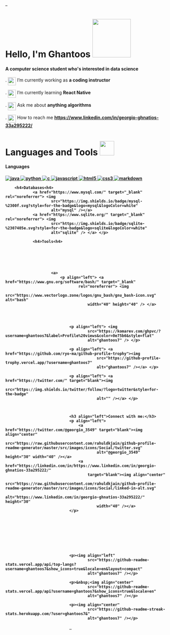 _<h1 align="left">Hello, I'm Ghantoos <img src=https://uploads.scratch.mit.edu/get_image/gallery/1751058_200x130.png
        height=120 width=120 align="bottom"></h1>
<h4 align="left">A computer science student who's interested in data science </h4>


. <img
    src="https://static.wikia.nocookie.net/minecraft_gamepedia/images/1/13/Enchanted_Diamond_Pickaxe.gif/revision/latest?cb=20201118111642"
    width=25 height=25 align="top"> I’m currently working as **a coding instructor**

. <img
    src="https://static.wikia.nocookie.net/minecraft_gamepedia/images/5/50/Book_JE2_BE2.png/revision/latest?cb=20210427032255"
    width=25 height=25 align="top"> I’m currently learning **React Native**

. <img
    src="https://static.wikia.nocookie.net/minecraft_gamepedia/images/5/55/Enchanted_Book.gif/revision/latest?cb=20200428014446"
    width=25 height=25 align="top"> Ask me about **anything algorithms**

. <img
    src="https://static.wikia.nocookie.net/minecraft_gamepedia/images/0/00/Map_%28item%29_JE1_BE1.png/revision/latest?cb=20200128083921"
    width=25 height=25 align="top"> How to reach me **https://www.linkedin.com/in/georgio-ghnatios-33a295222/**



<h1 align="left">Languages and Tools <img
        src="https://static.wikia.nocookie.net/minecraft_gamepedia/images/c/c1/Enchanted_Diamond_Shovel.gif/revision/latest?cb=20201118111657"
        width=45 height=45 align="bottom"> </h1>

<h4>Languages<h4>
        <a href="https://www.java.com" target="_blank" rel="noreferrer"> <img
                src="https://img.shields.io/badge/java-%23ED8B00.svg?style=for-the-badge&logo=java&logoColor=white"
                alt="java" /> </a>
        <a href="https://www.python.org" target="_blank" rel="noreferrer"> <img
                src="https://img.shields.io/badge/python-3670A0?style=for-the-badge&logo=python&logoColor=ffdd54"
                alt="python" /> </a>
        <a href="https://www.cprogramming.com/" target="_blank" rel="noreferrer"> <img
                src="https://img.shields.io/badge/c-%2300599C.svg?style=for-the-badge&logo=c&logoColor=white" alt="c" />
        </a>
        <a href="https://developer.mozilla.org/en-US/docs/Web/JavaScript" target="_blank" rel="noreferrer"> <img
                src="https://img.shields.io/badge/javascript-%23323330.svg?style=for-the-badge&logo=javascript&logoColor=%23F7DF1E)"
                alt="javascript" /> </a>
        <a href="https://www.w3.org/html/" target="_blank" rel="noreferrer"> <img
                src="https://img.shields.io/badge/html5-%23E34F26.svg?style=for-the-badge&logo=html5&logoColor=white"
                alt="html5" /> </a>
        <a href="https://www.w3schools.com/css/" target="_blank" rel="noreferrer"> <img
                src="https://img.shields.io/badge/css3-%231572B6.svg?style=for-the-badge&logo=css3&logoColor=white"
                alt="css3" /> </a>
        <a href="https://www.markdownguide.org/" target="_blank" rel="noreferrer"> <img
                src="https://img.shields.io/badge/markdown-%23000000.svg?style=for-the-badge&logo=markdown&logoColor=white"
                alt="markdown" /> </a>

        <h4>Databases<h4>
                <a href="https://www.mysql.com/" target="_blank" rel="noreferrer"> <img
                        src="https://img.shields.io/badge/mysql-%2300f.svg?style=for-the-badge&logo=mysql&logoColor=white"
                        alt="mysql" /></a>
                <a href="https://www.sqlite.org/" target="_blank" rel="noreferrer"> <img
                        src="https://img.shields.io/badge/sqlite-%2307405e.svg?style=for-the-badge&logo=sqlite&logoColor=white"
                        alt="sqlite" /> </a> </p>

                <h4>Tools<h4>






                        <a>
                            <p align="left"> <a href="https://www.gnu.org/software/bash/" target="_blank"
                                    rel="noreferrer"> <img
                                        src="https://www.vectorlogo.zone/logos/gnu_bash/gnu_bash-icon.svg" alt="bash"
                                        width="40" height="40" /> </a>




                                <p align="left"> <img
                                        src="https://komarev.com/ghpvc/?username=ghantoos7&label=Profile%20views&color=0e75b6&style=flat"
                                        alt="ghantoos7" /> </p>

                                <p align="left"> <a href="https://github.com/ryo-ma/github-profile-trophy"><img
                                            src="https://github-profile-trophy.vercel.app/?username=ghantoos7"
                                            alt="ghantoos7" /></a> </p>

                                <p align="left"> <a href="https://twitter.com/" target="blank"><img
                                            src="https://img.shields.io/twitter/follow/?logo=twitter&style=for-the-badge"
                                            alt="" /></a> </p>



                                <h3 align="left">Connect with me:</h3>
                                <p align="left">
                                    <a href="https://twitter.com/@georgio_3549" target="blank"><img align="center"
                                            src="https://raw.githubusercontent.com/rahuldkjain/github-profile-readme-generator/master/src/images/icons/Social/twitter.svg"
                                            alt="@georgio_3549" height="30" width="40" /></a>
                                    <a href="https://linkedin.com/in/https://www.linkedin.com/in/georgio-ghnatios-33a295222/"
                                        target="blank"><img align="center"
                                            src="https://raw.githubusercontent.com/rahuldkjain/github-profile-readme-generator/master/src/images/icons/Social/linked-in-alt.svg"
                                            alt="https://www.linkedin.com/in/georgio-ghnatios-33a295222/" height="30"
                                            width="40" /></a>
                                </p>









                                <p><img align="left"
                                        src="https://github-readme-stats.vercel.app/api/top-langs?username=ghantoos7&show_icons=true&locale=en&layout=compact"
                                        alt="ghantoos7" /></p>

                                <p>&nbsp;<img align="center"
                                        src="https://github-readme-stats.vercel.app/api?username=ghantoos7&show_icons=true&locale=en"
                                        alt="ghantoos7" /></p>

                                <p><img align="center"
                                        src="https://github-readme-streak-stats.herokuapp.com/?user=ghantoos7&"
                                        alt="ghantoos7" /></p>

                                _

